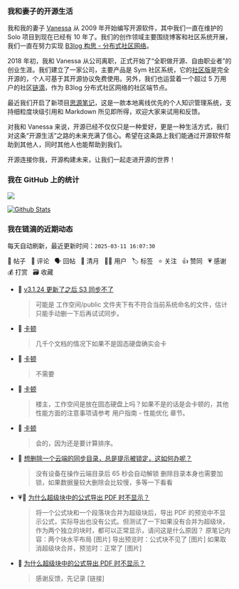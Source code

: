 ### 我和妻子的开源生活

我和我的妻子 [Vanessa](https://github.com/Vanessa219) 从 2009 年开始编写开源软件，其中我们一直在维护的 Solo 项目到现在已经有 10 年了。我们的创作领域主要围绕博客和社区系统开展，我们一直在努力实现 [B3log 构思 - 分布式社区网络](https://ld246.com/article/1546941897596)。

2018 年初，我和 Vanessa 从公司离职，正式开始了“全职做开源、自由职业者”的创业生涯。我们建立了一家公司，主要产品是 Sym 社区系统，它的[社区版](https://github.com/88250/symphony)是完全开源的，个人可基于其开源协议免费使用。另外，我们也运营着一个超过 5 万用户的社区[链滴](https://ld246.com)，作为 B3log 分布式社区网络的社区端节点。

最近我们开启了新项目[思源笔记](https://github.com/siyuan-note/siyuan)，这是一款本地离线优先的个人知识管理系统，支持细粒度块级引用和 Markdown 所见即所得，欢迎大家来试用和反馈。

对我和 Vanessa 来说，开源已经不仅仅只是一种爱好，更是一种生活方式，我们对这条“开源生活”之路的未来充满了信心。希望在这条路上我们能通过开源软件帮助到其他人，同时其他人也能帮助到我们。

开源连接你我，开源构建未来，让我们一起走进开源的世界！

### 我在 GitHub 上的统计

<a title="Hits" target="_blank" href="https://github.com/88250/88250"><img src="https://hits.b3log.org/88250/88250.svg"></a>

[![Github Stats](https://github-readme-stats.vercel.app/api?username=88250&theme=tokyonight&show_icons=true)](https://github.com/88250)

<!--events start -->

### 我在链滴的近期动态

每天自动刷新，最近更新时间：`2025-03-11 16:07:30`

📝 帖子 &nbsp; 💬 评论 &nbsp; 🗣 回帖 &nbsp; 🌙 清月 &nbsp; 👨‍💻 用户 &nbsp; 🏷️ 标签 &nbsp; ⭐️ 关注 &nbsp; 👍 赞同 &nbsp; 💗 感谢 &nbsp; 💰 打赏 &nbsp; 🗃 收藏

* 💬 [v3.1.24 更新了之后 S3 同步不了](https://ld246.com/article/1741665114525/comment/1741666567283#comments)

  > 可能是 工作空间/public 文件夹下有不符合当前系统命名的文件，估计只能手动删一下后再试试同步。
* 💬 [卡顿](https://ld246.com/article/1741587306598/comment/1741666474777#comments)

  > 几千个文档的情况下如果不是固态硬盘确实会卡
* 💬 [卡顿](https://ld246.com/article/1741587306598/comment/1741619664959#comments)

  > 不需要
* 💬 [卡顿](https://ld246.com/article/1741587306598/comment/1741596864477#comments)

  > 楼主，工作空间是放在固态硬盘上吗？如果不是的话是会卡顿的，其他性能方面的注意事项请参考 用户指南 - 性能优化 章节。
* 💬 [卡顿](https://ld246.com/article/1741587306598/comment/1741596761705#comments)

  > 会的，因为还是要计算排序。
* 💬 [想删除一个云端的同步目录，总是提示被锁定，这如何办呢？](https://ld246.com/article/1741572370341/comment/1741574226405#comments)

  > 没有设备在操作云端目录后 65 秒会自动解锁 删除目录本身也需要加锁，如果数据量较大删除会比较慢，多等一下看看
* 💗📝 [为什么超级块中的公式导出 PDF 时不显示？](https://ld246.com/article/1741498813352)

  > 将一个公式块和一个段落块合并为超级块后，导出 PDF 的预览中不显示公式，实际导出也没有公式。但测试了一下如果没有合并为超级块，作为两个独立的块时，都可以正常显示，请问这是什么原因？ 原笔记内容：两个块水平布局 [图片] 导出预览时：公式块不见了 [图片] 如果取消超级块合并，预览时：正常了 [图片]
* 💬 [为什么超级块中的公式导出 PDF 时不显示？](https://ld246.com/article/1741498813352/comment/1741508834000#comments)

  > 感谢反馈，先记录 [链接]


<!--events end -->
